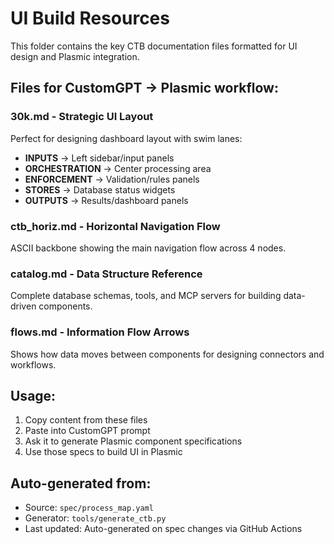 # UI Build Resources

This folder contains the key CTB documentation files formatted for UI design and Plasmic integration.

## Files for CustomGPT → Plasmic workflow:

### **30k.md** - Strategic UI Layout
Perfect for designing dashboard layout with swim lanes:
- **INPUTS** → Left sidebar/input panels
- **ORCHESTRATION** → Center processing area  
- **ENFORCEMENT** → Validation/rules panels
- **STORES** → Database status widgets
- **OUTPUTS** → Results/dashboard panels

### **ctb_horiz.md** - Horizontal Navigation Flow
ASCII backbone showing the main navigation flow across 4 nodes.

### **catalog.md** - Data Structure Reference
Complete database schemas, tools, and MCP servers for building data-driven components.

### **flows.md** - Information Flow Arrows
Shows how data moves between components for designing connectors and workflows.

## Usage:
1. Copy content from these files
2. Paste into CustomGPT prompt
3. Ask it to generate Plasmic component specifications
4. Use those specs to build UI in Plasmic

## Auto-generated from:
- Source: `spec/process_map.yaml`
- Generator: `tools/generate_ctb.py`
- Last updated: Auto-generated on spec changes via GitHub Actions